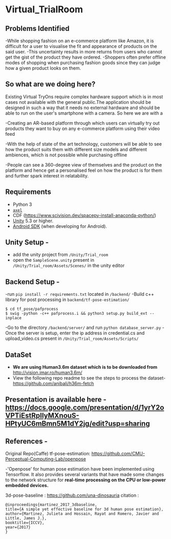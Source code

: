 # Virtual_TrialRoom

## Problems Identified
-While shopping fashion on an e-commerce platform like Amazon, it is difficult for a user to visualise the fit and appearance of products on the said user.
-This uncertainty results in more returns from users who cannot get the gist of the product they have ordered.
-Shoppers often prefer offline modes of shopping when purchasing fashion goods since they can judge how a given product looks on them.

## So what are we doing here?
Existing Virtual TryOns require complex hardware support which is in most cases not available with the general public.The application should be designed in such a way that it needs no external hardware and should be able to run on the user's smartphone with a camera. 
So here we are with a

-Creating an AR-based platform through which users can virtually try out products they want to buy on any e-commerce platform using their video feed

-With the help of state of the art technology, customers will be able to see how the product suits them with different size models and different ambiences, which is not possible while purchasing offline

-People can see a 360-degree view of themselves and the product on the platform and hence get a personalised feel on how the product is for them and further spark interest in relatability.


## Requirements

* Python 3
* [`axel`](https://github.com/axel-download-accelerator/axel)
* CDF (https://www.scivision.dev/spacepy-install-anaconda-python/)
* [Unity](http://unity3d.com/) 5.3 or higher.
* [Android SDK](https://developer.android.com/studio/index.html#downloads)
  (when developing for Android).

## Unity Setup - 
- add the unity project from `/Unity/Trial_room`
- open the `SampleScene.unity` present in `/Unity/Trial_room/Assets/Scenes/` in the unity editor


## Backend Setup - 
-run `pip install -r requirements.txt` located in `/backend/`
-Build c++ library for post processing in `backend/tf-pose-estimation/`
```
$ cd tf_pose/pafprocess
$ swig -python -c++ pafprocess.i && python3 setup.py build_ext --inplace
```
-Go to the directory `/backend/server/` and run `python database_server.py`
-Once the server is setup, enter the ip address in credential.cs and upload_video.cs present in `/Unity/Trial_room/Assets/Scripts/`

## DataSet 
* **We are using Human3.6m dataset which is to be downloaded from** http://vision.imar.ro/human3.6m/
* View the following repo readme to see the steps to process the dataset- https://github.com/anibali/h36m-fetch

## Presentation is available here - https://docs.google.com/presentation/d/1yrY2oVPTiEstRpIIyMXnouS-HPtyUC6mBmn5M1dY2jg/edit?usp=sharing

## References - 
  
  Original Repo(Caffe) tf-pose-estimation: https://github.com/CMU-Perceptual-Computing-Lab/openpose

  -'Openpose' for human pose estimation have been implemented using Tensorflow. It also provides several variants that have made some changes to the network structure for **real-time processing on the CPU or low-power embedded devices.**
  
  3d-pose-baseline : https://github.com/una-dinosauria citation :
  ```
@inproceedings{martinez_2017_3dbaseline,
  title={A simple yet effective baseline for 3d human pose estimation},
  author={Martinez, Julieta and Hossain, Rayat and Romero, Javier and Little, James J.},
  booktitle={ICCV},
  year={2017}
}
```

  


